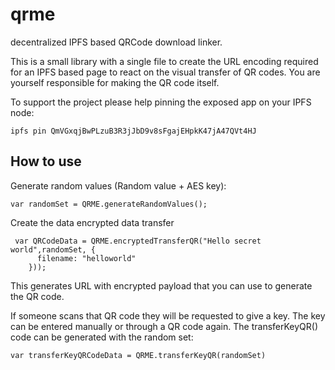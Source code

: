 # qrme
decentralized IPFS based QRCode download linker.

This is a small library with a single file to create the URL encoding required for an IPFS
based page to react on the visual transfer of QR codes. You are yourself responsible for making the QR code itself.

To support the project please help pinning the exposed app on your IPFS node:

    ipfs pin QmVGxqjBwPLzuB3R3jJbD9v8sFgajEHpkK47jA47QVt4HJ


## How to use
Generate random values (Random value + AES key):

    var randomSet = QRME.generateRandomValues();

Create the data encrypted data transfer

     var QRCodeData = QRME.encryptedTransferQR("Hello secret world",randomSet, {
          filename: "helloworld"
        }));

This generates URL with encrypted payload that you can use to generate the QR code.

If someone scans that QR code they will be requested to give a key. The key can be entered manually or through a QR code again. The transferKeyQR() code can be generated with the random set:

    var transferKeyQRCodeData = QRME.transferKeyQR(randomSet)


